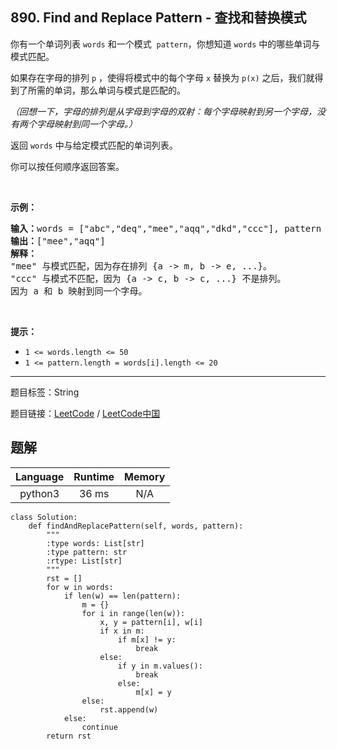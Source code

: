 ## 890. Find and Replace Pattern - 查找和替换模式

<!--If you want to use the English description, use `question.content` instead-->

<p>你有一个单词列表&nbsp;<code>words</code>&nbsp;和一个模式&nbsp;&nbsp;<code>pattern</code>，你想知道 <code>words</code> 中的哪些单词与模式匹配。</p>

<p>如果存在字母的排列 <code>p</code>&nbsp;，使得将模式中的每个字母 <code>x</code> 替换为 <code>p(x)</code> 之后，我们就得到了所需的单词，那么单词与模式是匹配的。</p>

<p><em>（回想一下，字母的排列是从字母到字母的双射：每个字母映射到另一个字母，没有两个字母映射到同一个字母。）</em></p>

<p>返回 <code>words</code> 中与给定模式匹配的单词列表。</p>

<p>你可以按任何顺序返回答案。</p>

<p>&nbsp;</p>

<p><strong>示例：</strong></p>

<pre><strong>输入：</strong>words = [&quot;abc&quot;,&quot;deq&quot;,&quot;mee&quot;,&quot;aqq&quot;,&quot;dkd&quot;,&quot;ccc&quot;], pattern = &quot;abb&quot;
<strong>输出：</strong>[&quot;mee&quot;,&quot;aqq&quot;]
<strong>解释：
</strong>&quot;mee&quot; 与模式匹配，因为存在排列 {a -&gt; m, b -&gt; e, ...}。
&quot;ccc&quot; 与模式不匹配，因为 {a -&gt; c, b -&gt; c, ...} 不是排列。
因为 a 和 b 映射到同一个字母。</pre>

<p>&nbsp;</p>

<p><strong>提示：</strong></p>

<ul>
	<li><code>1 &lt;= words.length &lt;= 50</code></li>
	<li><code>1 &lt;= pattern.length = words[i].length&nbsp;&lt;= 20</code></li>
</ul>



-----

题目标签：String

题目链接：[LeetCode](https://leetcode.com/problems/find-and-replace-pattern/description/)  /  [LeetCode中国](https://leetcode-cn.com/problems/find-and-replace-pattern/description/)

## 题解



| Language | Runtime | Memory |
|:---:|:---:|:---:|
| python3  | 36  ms | N/A |

```python3
class Solution:
    def findAndReplacePattern(self, words, pattern):
        """
        :type words: List[str]
        :type pattern: str
        :rtype: List[str]
        """
        rst = []
        for w in words:
            if len(w) == len(pattern):
                m = {}
                for i in range(len(w)):
                    x, y = pattern[i], w[i]
                    if x in m:
                        if m[x] != y:
                            break
                    else:
                        if y in m.values():
                            break
                        else:
                            m[x] = y
                else:
                    rst.append(w)
            else:
                continue
        return rst
```
